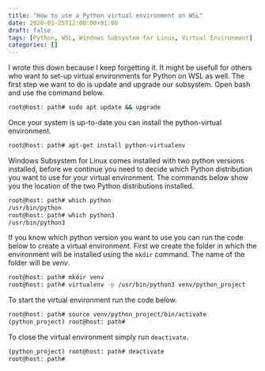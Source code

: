 ```yaml
---
title: "How to use a Python virtual environment on WSL"
date: 2020-01-25T12:00:00+01:00
draft: false
tags: [Python, WSL, Windows Subsystem for Linux, Virtual Environment]
categories: []
---
```


I wrote this down because I keep forgetting it. It might be usefull for others who want to set-up virtual environments for Python on WSL as well. The first step we want to do is update and upgrade our subsystem. Open bash and use the command below.

```bash
root@host: path# sudo apt update && upgrade
```

Once your system is up-to-date you can install the python-virtual environment.

```bash
root@host: path# apt-get install python-virtualenv
```

Windows Subsystem for Linux comes installed with two python versions installed, before we continue you need to decide which Python distribution you want to use for your virtual environment. The commands below show you the location of the two Python distributions installed.

```bash
root@host: path# which python
/usr/bin/python
root@host: path# which python3
/usr/bin/python3
```

If you know which python version you want to use you can run the code below to create a virtual environment. First we create the folder in which the environment will be installed using the ```mkdir``` command. The name of the folder will be _venv_. 

```bash
root@host: path# mkdir venv
root@host: path# virtualenv -p /usr/bin/python3 venv/python_project
```

To start the virtual environment run the code below.

```bash
root@host: path# source venv/python_project/bin/activate
(python_project) root@host: path#
```

To close the virtual environment simply run ```deactivate```.

```bash
(python_project) root@host: path# deactivate
root@host: path#
```